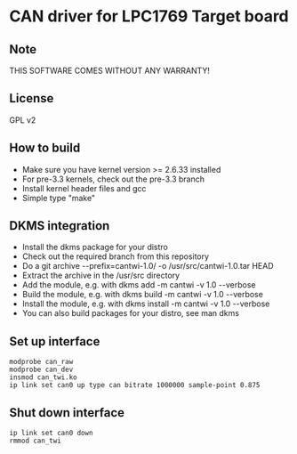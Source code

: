 CAN driver for LPC1769 Target board
================================================

Note
----
THIS SOFTWARE COMES WITHOUT ANY WARRANTY!


License
-------
GPL v2


How to build
------------
* Make sure you have kernel version >= 2.6.33 installed
* For pre-3.3 kernels, check out the pre-3.3 branch
* Install kernel header files and gcc
* Simple type "make"


DKMS integration
----------------
* Install the dkms package for your distro
* Check out the required branch from this repository
* Do a git archive --prefix=cantwi-1.0/ -o /usr/src/cantwi-1.0.tar HEAD
* Extract the archive in the /usr/src directory
* Add the module, e.g. with dkms add -m cantwi -v 1.0 --verbose
* Build the module, e.g. with dkms build -m cantwi -v 1.0 --verbose
* Install the module, e.g. with dkms install -m cantwi -v 1.0 --verbose
* You can also build packages for your distro, see man dkms


Set up interface
----------------
    modprobe can_raw
    modprobe can_dev
    insmod can_twi.ko
    ip link set can0 up type can bitrate 1000000 sample-point 0.875


Shut down interface
-------------------
    ip link set can0 down
    rmmod can_twi

